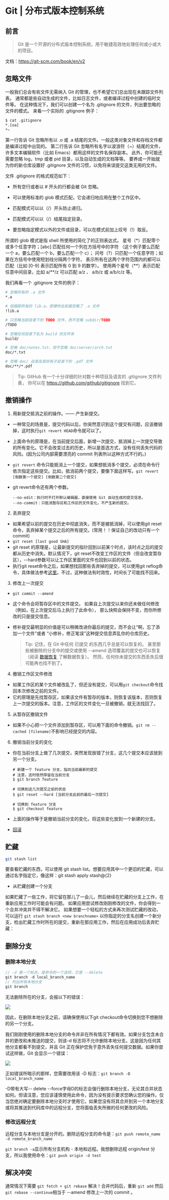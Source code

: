 # Git | 分布式版本控制系统


## 前言

> Git 是一个开源的分布式版本控制系统，用于敏捷高效地处理任何或小或大的项目。 

文档：<https://git-scm.com/book/en/v2>

## 忽略文件

一般我们总会有些文件无需纳入 Git 的管理，也不希望它们总出现在未跟踪文件列表。 通常都是些自动生成的文件，比如日志文件，或者编译过程中创建的临时文件等。 在这种情况下，我们可以创建一个名为 .gitignore 的文件，列出要忽略的文件的模式。 来看一个实际的 .gitignore 例子：

```bash
$ cat .gitignore
*.[oa]
*~
```

第一行告诉 Git 忽略所有以 .o 或 .a 结尾的文件。一般这类对象文件和存档文件都是编译过程中出现的。 第二行告诉 Git 忽略所有名字以波浪符（~）结尾的文件，许多文本编辑软件（比如 Emacs）都用这样的文件名保存副本。 此外，你可能还需要忽略 log，tmp 或者 pid 目录，以及自动生成的文档等等。 要养成一开始就为你的新仓库设置好 .gitignore 文件的习惯，以免将来误提交这类无用的文件。

文件 .gitignore 的格式规范如下：
- 所有空行或者以 # 开头的行都会被 Git 忽略。

- 可以使用标准的 glob 模式匹配，它会递归地应用在整个工作区中。

- 匹配模式可以以（/）开头防止递归。

- 匹配模式可以以（/）结尾指定目录。

- 要忽略指定模式以外的文件或目录，可以在模式前加上叹号（!）取反。

所谓的 glob 模式是指 shell 所使用的简化了的正则表达式。 星号（*）匹配零个或多个任意字符；[abc] 匹配任何一个列在方括号中的字符 （这个例子要么匹配一个 a，要么匹配一个 b，要么匹配一个 c）； 问号（?）只匹配一个任意字符；如果在方括号中使用短划线分隔两个字符， 表示所有在这两个字符范围内的都可以匹配（比如 [0-9] 表示匹配所有 0 到 9 的数字）。 使用两个星号（\*\*）表示匹配任意中间目录，比如 a/\*\*/z 可以匹配 a/z 、 a/b/z 或 a/b/c/z 等。

我们再看一个 .gitignore 文件的例子：

```bash
# 忽略所有的 .a 文件
*.a

# 但跟踪所有的 lib.a，即便你在前面忽略了 .a 文件
!lib.a

# 只忽略当前目录下的 TODO 文件，而不忽略 subdir/TODO
/TODO

# 忽略任何目录下名为 build 的文件夹
build/

# 忽略 doc/notes.txt，但不忽略 doc/server/arch.txt
doc/*.txt

# 忽略 doc/ 目录及其所有子目录下的 .pdf 文件
doc/**/*.pdf
```
> Tip: GitHub 有一个十分详细的针对数十种项目及语言的 .gitignore 文件列表， 你可以在 <https://github.com/github/gitignore> 找到它。

## 撤销操作

1. 用新提交抵消之前的操作。—— 产生新提交。
- 一种常见的场景是，提交代码以后，你突然意识到这个提交有问题，应该撤销掉，这时执行`git revert HEAD`命令就可以了。
- 上面命令的原理是，在当前提交后面，新增一次提交，抵消掉上一次提交导致的所有变化。它不会改变过去的历史，所以是首选方式，没有任何丢失代码的风险。(因为公司内部需要漂亮的 commit 列表所以这种方式不行的。)
- `git revert` 命令只能抵消上一个提交，如果想抵消多个提交，必须在命令行依次指定这些提交。比如，抵消前两个提交，要像下面这样写。`git revert [倒数第一个提交] [倒数第二个提交]`
- git revert命令还有两个参数。

  ```
  --no-edit：执行时不打开默认编辑器，直接使用 Git 自动生成的提交信息。
  --no-commit：只抵消暂存区和工作区的文件变化，不产生新的提交。
  ```

2. 丢弃提交

- 如果希望以前的提交在历史中彻底消失，而不是被抵消掉，可以使用git reset命令，丢弃掉某个提交之后的所有提交。(常用！！保证自己的改动只有一个 commit)
- `git reset [last good SHA]`
- git reset 的原理是，让最新提交的指针回到以前某个时点，该时点之后的提交都从历史中消失。默认情况下，git reset不改变工作区的文件（但会改变暂存区），--hard参数可以让工作区里面的文件也回到以前的状态。
- 执行git reset命令之后，如果想找回那些丢弃掉的提交，可以使用git reflog命令，具体做法参考[这里](https://github.blog/2015-06-08-how-to-undo-almost-anything-with-git/#redo-after-undo-local)。不过，这种做法有时效性，时间长了可能找不回来。

3. 修改上一次提交

- `git commit --amend`

- 这个命令会将暂存区中的文件提交。 如果自上次提交以来你还未做任何修改（例如，在上次提交后马上执行了此命令）， 那么快照会保持不变，而你所修改的只是提交信息。
- 修补提交最明显的价值是可以稍微改进你最后的提交，而不会让“啊，忘了添加一个文件”或者 “小修补，修正笔误”这种提交信息弄乱你的仓库历史。

  > Tip: 记住，在 Git 中任何 已提交 的东西几乎总是可以恢复的。 甚至那些被删除的分支中的提交或使用 --amend 选项覆盖的提交也可以恢复 （阅读 [数据恢复](https://git-scm.com/book/zh/v2/Git-%E5%86%85%E9%83%A8%E5%8E%9F%E7%90%86-%E7%BB%B4%E6%8A%A4%E4%B8%8E%E6%95%B0%E6%8D%AE%E6%81%A2%E5%A4%8D#_data_recovery) 了解数据恢复）。 然而，任何你未提交的东西丢失后很可能再也找不到了。

4. 撤销工作区文件修改
  
- 如果工作区的某个文件被改乱了，但还没有提交，可以用`git checkout`命令找回本次修改之前的文件。
- 它的原理是先找暂存区，如果该文件有暂存的版本，则恢复该版本，否则恢复上一次提交的版本。注意，工作区的文件变化一旦被撤销，就无法找回了。

5. 从暂存区撤销文件
   
- 如果不小心把一个文件添加到暂存区，可以用下面的命令撤销。`git rm --cached [filename]`不影响已经提交的内容。

6. 撤销当前分支的变化

- 你在当前分支上做了几次提交，突然发现放错了分支，这几个提交本应该放到另一个分支。

  ```
  # 新建一个 feature 分支，指向当前最新的提交
  # 注意，这时依然停留在当前分支
  $ git branch feature

  # 切换到这几次提交之前的状态
  $ git reset --hard [当前分支此前的最后一次提交]

  # 切换到 feature 分支
  $ git checkout feature
  ```

- 上面的操作等于是撤销当前分支的变化，将这些变化放到一个新建的分支。

- [回滚](https://cloud.tencent.com/developer/article/1582800)
## 贮藏

```bash
git stash list
```
要查看贮藏的东西，可以使用 git stash list。想要应用其中一个更旧的贮藏，可以通过名字指定它，像这样：git stash apply stash@{2}

- 从贮藏创建一个分支

如果贮藏了一些工作，将它留在那儿了一会儿，然后继续在贮藏的分支上工作，在重新应用工作时可能会有问题。 如果应用尝试修改刚刚修改的文件，你会得到一个合并冲突并不得不解决它。 如果想要一个轻松的方式来再次测试贮藏的改动，可以运行 `git stash branch <new branchname>` 以你指定的分支名创建一个新分支，检出贮藏工作时所在的提交，重新在那应用工作，然后在应用成功后丢弃贮藏：

## 删除分支

### 删除本地分支

```js
// -d 是一个标志，是命令的一个选项，它是 --delete 
git branch -d local_branch_name 
// 列出所有本地分支
git branch
```

无法删除所在的分支，会报以下的错误：

![](./imgs/error1.png)

因此，在删除本地分支之前，请确保使用以下git checkout命令切换到您不想删除的另一个分支。

我们刚刚使用的删除本地分支的命令并非在所有情况下都有效。如果分支包含未合并的更改和未推送的提交，则该-d 标志将不允许删除本地分支。这是因为任何其他分支都看不到提交，并且 Git 正在保护您免于意外丢失任何提交数据。如果你尝试这样做，Git 会显示一个错误：

![](./imgs/error2.png)

正如错误所暗示的那样，您需要改用该 -D 标志：`git branch -D local_branch_name`

-D带有大写-- delete --force字母D的标志会强行删除本地分支，无论其合并状态如何。但请注意，您应该谨慎使用此命令，因为没有提示要求您确认您的操作。仅当您绝对确定要删除本地分支时才使用它。如果您没有将其合并到另一个本地分支或将其推送到代码库中的远程分支，您将面临丢失所做的任何更改的风险。

### 修改远程分支

远程分支与本地分支是分开的。删除远程分支的命令是：`git push remote_name -d remote_branch_name`

`git branch -a`显示所有分支机构 - 本地和远程。我想删除远程 origin/test 分支，所以我使用命令：`git push origin -d test`

## 解决冲突

通常情况下需要 `git fetch + git rebase` 解决！合并代码后，重新 `git add` 然后 `git rebase --continue`相当于 --amend 修改上一次的 commit 。